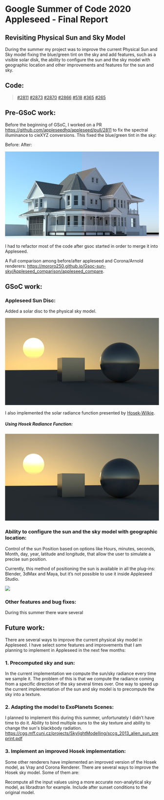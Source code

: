 # Google Summer of Code 2020 Appleseed - Final Report
 
## Revisiting Physical Sun and Sky Model

During the summer my project was to improve the current Physical Sun and Sky model fixing the blue/green tint on the sky and add features, such as a visible solar disk, the ability to configure the sun and the sky model with geographic location and other improvements and features for the sun and sky.

## Code:

> [#2811](https://github.com/appleseedhq/appleseed/pull/2811) 
> [#2873](https://github.com/appleseedhq/appleseed/pull/2873)
> [#2870](https://github.com/appleseedhq/appleseed/pull/2870)
> [#2866](https://github.com/appleseedhq/appleseed/pull/2866)
> [#518](https://github.com/appleseedhq/blenderseed/pull/518)
> [#365](https://github.com/appleseedhq/appleseed-max/pull/365)
> [#265](https://github.com/appleseedhq/appleseed-maya/pull/235)

## Pre-GSoC work:

Before the beginning of GSoC, I worked on a PR https://github.com/appleseedhq/appleseed/pull/2811 to fix the spectral illuminance to cieXYZ conversions. This fixed the blue/green tint in the sky:

Before: After:

![](final_report_assets/compare_sky.png)

I had to refactor most of the code after gsoc started in order to merge it into Appleseed.

A Full comparison among before/after appleseed and Corona/Arnold renderers:
https://mororo250.github.io/Gsoc-sun-sky/Appleseed_comparison/appleseed_compare.

## GSoC work:


### Appleseed Sun Disc:

Added a solar disc to the physical sky model.

![](final_report_assets/Preetham_Sun.jpg)

I also implemented the solar radiance function presented by [Hosek-Wilkie](https://cgg.mff.cuni.cz/projects/SkylightModelling/).

##### Using Hosek Radiance Function:

![](final_report_assets/Preetham_Sun.jpg)

### Ability to configure the sun and the sky model with geographic location:

Control of the sun Position based on options like Hours, minutes, seconds, Month, day, year, latitude and longitude, that allow the user to simulate a precise sun position.
 
Currently, this method of positioning the sun is available in all the plug-ins: Blender, 3dMax and Maya, but it’s not possible to use it inside Appleseed Studio.

![](final_report_assets/ezgif.com-gif-maker.gif)

### Other features and bug fixes:

During this summer there ware several 



## Future work:

There are several ways to improve the current physical sky model in Appleseed. I have select some features and improvements that I am planning to implement in Appleseed in the next few months:

### 1. Precomputed sky and sun:

In the current implementation we compute the sun/sky radiance every time we sample it. The problem of this is that we compute the radiance coming from a  specific direction of the sky several times over. One way to speed up the current implementation of the sun and sky model is to precompute the sky into a texture.

### 2. Adapting the model to ExoPlanets Scenes:

I planned to implement this during this summer, unfortunately I didn’t have time to do it. Ability to bind multiple suns to the sky texture and ability to change the sun's blackbody radiation. https://cgg.mff.cuni.cz/projects/SkylightModelling/sccg_2013_alien_sun_preprint.pdf

### 3. Implement an improved Hosek implementation:


Some other renderers have implemented an improved version of the Hosek model, as Vray and Corona Renderer. There are several ways to improve the Hosek sky model. Some of them are:


Recompute all the input values using a more accurate non-analytical sky model, as libradtran for example.
Include after sunset conditions to the original model.

